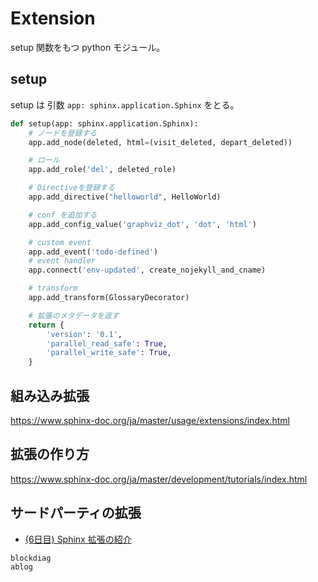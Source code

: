 # Extension

setup 関数をもつ python モジュール。

## setup

setup は 引数 `app: sphinx.application.Sphinx` をとる。

```python
def setup(app: sphinx.application.Sphinx):
    # ノードを登録する
    app.add_node(deleted, html=(visit_deleted, depart_deleted))

    # ロール
    app.add_role('del', deleted_role)

    # Directiveを登録する
    app.add_directive("helloworld", HelloWorld)

    # conf を追加する
    app.add_config_value('graphviz_dot', 'dot', 'html')

    # custom event
    app.add_event('todo-defined')
    # event handler
    app.connect('env-updated', create_nojekyll_and_cname)

    # transform
    app.add_transform(GlossaryDecorator)

    # 拡張のメタデータを返す
    return {
        'version': '0.1',
        'parallel_read_safe': True,
        'parallel_write_safe': True,
    }
```

## 組み込み拡張

<https://www.sphinx-doc.org/ja/master/usage/extensions/index.html>


## 拡張の作り方

<https://www.sphinx-doc.org/ja/master/development/tutorials/index.html>

## サードパーティの拡張

* [(6日目) Sphinx 拡張の紹介](https://tk0miya.hatenablog.com/entry/20111206/p1)

```{toctree}
blockdiag
ablog
```

